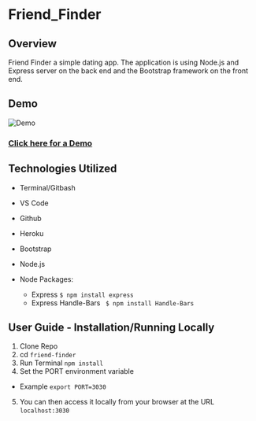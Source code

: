 # Friend_Finder

## Overview
Friend Finder a simple dating app. The application is using Node.js and Express server on the back end and the Bootstrap framework on the front end.

## Demo


![Demo](https://user-images.githubusercontent.com/42124030/47970470-6c5cf300-e04b-11e8-9159-3e15bf04a8f8.gif)

### <a href="https://drive.google.com/file/d/1q-segiVV4eBRqFYP0YW_-jw1dDKZmLKN/view"> Click here for a Demo</a>


## Technologies Utilized

* Terminal/Gitbash
* VS Code
* Github
* Heroku
* Bootstrap
* Node.js

* Node Packages: 
    * Express ```$ npm install express```
    * Express Handle-Bars ``` $ npm install Handle-Bars```
    
   
## User Guide - Installation/Running Locally

1. Clone Repo
2. cd ```friend-finder ```
3. Run Terminal ```npm install```
4. Set the PORT environment variable
 * Example  ```export PORT=3030```
5. You can then access it locally from your browser at the URL ```localhost:3030```

